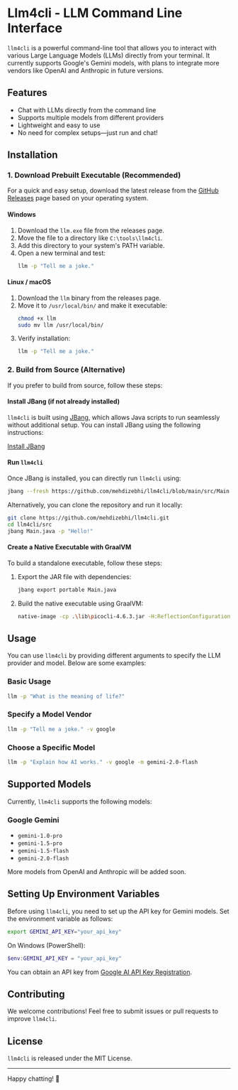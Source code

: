 # Llm4cli - LLM Command Line Interface

`llm4cli` is a powerful command-line tool that allows you to interact with various Large Language Models (LLMs) directly from your terminal. It currently supports Google's Gemini models, with plans to integrate more vendors like OpenAI and Anthropic in future versions.

## Features

- Chat with LLMs directly from the command line
- Supports multiple models from different providers
- Lightweight and easy to use
- No need for complex setups—just run and chat!

## Installation

### 1. Download Prebuilt Executable (Recommended)

For a quick and easy setup, download the latest release from the [GitHub Releases](https://github.com/mehdizebhi/llm4cli/releases) page based on your operating system.

#### Windows
1. Download the `llm.exe` file from the releases page.
2. Move the file to a directory like `C:\tools\llm4cli`.
3. Add this directory to your system's PATH variable.
4. Open a new terminal and test:
   ```bash
   llm -p "Tell me a joke."
   ```

#### Linux / macOS
1. Download the `llm` binary from the releases page.
2. Move it to `/usr/local/bin/` and make it executable:
   ```bash
   chmod +x llm
   sudo mv llm /usr/local/bin/
   ```
3. Verify installation:
   ```bash
   llm -p "Tell me a joke."
   ```

### 2. Build from Source (Alternative)

If you prefer to build from source, follow these steps:

#### Install JBang (if not already installed)
`llm4cli` is built using [JBang](https://www.jbang.dev/), which allows Java scripts to run seamlessly without additional setup. You can install JBang using the following instructions:

[Install JBang](https://www.jbang.dev/download/)

#### Run `llm4cli`
Once JBang is installed, you can directly run `llm4cli` using:

```bash
jbang --fresh https://github.com/mehdizebhi/llm4cli/blob/main/src/Main.java -p "Hello!"
```

Alternatively, you can clone the repository and run it locally:

```bash
git clone https://github.com/mehdizebhi/llm4cli.git
cd llm4cli/src
jbang Main.java -p "Hello!"
```

#### Create a Native Executable with GraalVM
To build a standalone executable, follow these steps:

1. Export the JAR file with dependencies:
   ```bash
   jbang export portable Main.java
   ```
2. Build the native executable using GraalVM:
   ```bash
   native-image -cp .\lib\picocli-4.6.3.jar -H:ReflectionConfigurationFiles=reflect-config.json -jar .\Main.jar llm
   ```

## Usage

You can use `llm4cli` by providing different arguments to specify the LLM provider and model. Below are some examples:

### Basic Usage
```bash
llm -p "What is the meaning of life?"
```

### Specify a Model Vendor
```bash
llm -p "Tell me a joke." -v google
```

### Choose a Specific Model
```bash
llm -p "Explain how AI works." -v google -m gemini-2.0-flash
```

## Supported Models

Currently, `llm4cli` supports the following models:

### Google Gemini

- `gemini-1.0-pro`
- `gemini-1.5-pro`
- `gemini-1.5-flash`
- `gemini-2.0-flash`

More models from OpenAI and Anthropic will be added soon.

## Setting Up Environment Variables

Before using `llm4cli`, you need to set up the API key for Gemini models. Set the environment variable as follows:

```bash
export GEMINI_API_KEY="your_api_key"
```

On Windows (PowerShell):

```powershell
$env:GEMINI_API_KEY = "your_api_key"
```

You can obtain an API key from [Google AI API Key Registration](https://ai.google.dev/gemini-api/docs/api-key).

## Contributing

We welcome contributions! Feel free to submit issues or pull requests to improve `llm4cli`.

## License

`llm4cli` is released under the MIT License.

---

Happy chatting! 🚀

